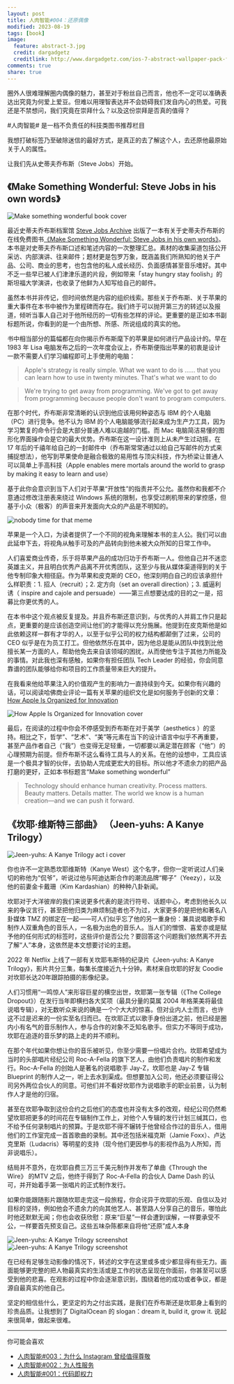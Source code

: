 ```yaml
---
layout: post
title: 人肉智能#004：还原偶像
modified: 2023-08-19
tags: [book]
image:
  feature: abstract-3.jpg
  credit: dargadgetz
  creditlink: http://www.dargadgetz.com/ios-7-abstract-wallpaper-pack-for-iphone-5-and-ipod-touch-retina/
comments: true
share: true
---
```



圈外人很难理解圈内偶像的魅力，甚至对于粉丝自己而言，他也不一定可以准确表达出究竟为何爱上爱豆。但难以用理智表达并不会妨碍我们发自内心的热爱。可我还是不禁想问，我们究竟在崇拜什么？以及这份崇拜是否真的值得？

#人肉智能# 是一档不负责任的科技类图书推荐栏目

我想打破标签乃至破除迷信的最好方式，是真正的去了解这个人，去还原他最原始关于人的属性。

让我们先从史蒂夫乔布斯（Steve Jobs）开始。

## 《Make Something Wonderful: Steve Jobs in his own words》

![Make something wonderful book cover](../images/026_inside-idol/make-something-wonderful-cover.png)

最近史蒂夫乔布斯档案馆 [Steve Jobs Archive](https://stevejobsarchive.com) 出版了一本有关于史蒂夫乔布斯的在线免费图书[《Make Something Wonderful: Steve Jobs in his own words》](https://book.stevejobsarchive.com/)。本书是对史蒂夫乔布斯口述和笔述内容的一次整理汇总。素材的收集渠道包括公开采访、内部演讲、往来邮件；题材更是包罗万象，既涵盖我们所熟知的他关于产品、公司、商业的思考，也包含他的私人成长经历、负面感情甚至音乐嗜好。其中不乏一些早已被人们津津乐道的片段，例如带来「stay hungry stay foolish」的斯坦福大学演讲，也收录了他鲜为人知写给自己的邮件。

虽然本书并非传记，但时间依然是内容的组织线索。那些关于乔布斯、关于苹果的重大事件在本书中被作为里程碑而存在。我们终于可以抛开第三方的转述以及报道，倾听当事人自己对于他所经历的一切有些怎样的评论。更重要的是正如本书副标题所说，你看到的是一个由所想、所感、所说组成的真实的他。

书中相当部分的篇幅都在向你揭示乔布斯麾下的苹果是如何进行产品设计的。早在 1983 年 Lisa 电脑发布之后的一次年度会议上，乔布斯便指出苹果的初衷是设计一款不需要人们学习编程即可上手使用的电脑：

> Apple's strategy is really simple. What we want to do is …… that you can learn how to use in twenty minutes. That's what we want to do

> We're trying to get away from programming. We've got to get away from programming because people don't want to program computers.

在那个时代，乔布斯非常清晰的认识到他应该用何种姿态与 IBM 的个人电脑（PC）进行竞争。他不认为 IBM 的个人电脑能够流行起来成为生产力工具，因为学习繁复的命令行会是大部分普通人难以逾越的门槛。而 Mac 电脑简洁易懂的图形化界面操作会是它的最大优势。乔布斯在这一设计准则上从未产生过动摇，在 17 年后的千禧年给自己的一封邮件中（乔布斯常常通过以给自己写邮件的方式来捕捉想法），他写到苹果使命是融合极致的易用性与顶尖科技，作为桥梁让普通人可以简单上手高科技（Apple enables mere mortals around the world to grasp by making it easy to learn and use）

基于此你会意识到当下人们对于苹果“开放性”的指责并不公允。虽然你和我都不介意通过修改注册表来绕过 Windows 系统的限制，也享受过刷机带来的掌控感，但基于小众（极客）的声音来开发面向大众的产品是不明知的。

![nobody time for that meme](../images/026_inside-idol/nobody-get-time.jpg)

苹果是一个入口，为读者提供了一个不同的视角来理解本书的主人公。我们可以由此延申下去，将视角从触手可及的产品转向到他未被大众所知的日常工作中。

人们喜爱商业传奇，乐于将苹果产品的成功归功于乔布斯一人。但他自己并不迷恋英雄主义，并且明白优秀产品离不开优秀团队，这至少与我从媒体渠道得到的关于他专制印象大相径庭。作为苹果和皮克斯的 CEO，他深刻明白自己的应该承担什么样职责：1. 招人（recruit）；2. 定方向（set an overall direction）；3. 威逼利诱（ inspire and cajole and persuade）——第三点想要达成的目的之一是，招募比你更优秀的人。

在本书中这个观点被反复提及。并且乔布斯还意识到，与优秀的人并肩工作只是起点，更重要的是应该创造空间让他们的才能得以充分施展。他提到在皮克斯他是如此依赖这样一群有才华的人，以至于似乎公司的权力结构都颠倒了过来，公司的 CEO 似乎是在为员工打工。但他依然乐在其中，因为他总是能从团队中找到比他擅长某一方面的人，帮助他免去来自该领域的困扰，从而使他专注于其他力所能及的事情。对此我也深有感触，如果你有担任团队 Tech Leader 的经验，你会同意靠谱的团队能够给你和项目的工作质量带来巨大的提升。

在我看来他给苹果注入的价值观产生的影响力一直持续到今天。如果你有兴趣的话，可以阅读哈佛商业评论一篇有关苹果的组织文化是如何服务于创新的文章：[How Apple Is Organized for Innovation](https://hbr.org/2020/11/how-apple-is-organized-for-innovation)

![How Apple Is Organized for Innovation cover](../images/026_inside-idol/apple-innovation-cover.jpeg)

最后，在阅读的过程中你会不停感受到乔布斯在对于美学（aesthetics ）的坚持。相比之下，哲学”、“艺术”、“美”等元素在当下的设计语言中似乎不再重要，甚至产品作者自己（“我”）也变得无足轻重，一切都要以满足潜在顾客（“他”）的心理预期为前提。但乔布斯不这么看待工具与人的关系。在他的设想中，工具应该是一个极具才智的伙伴，去协助人完成更宏大的目标。所以他才不遗余力的把产品打磨的更好，正如本书标题言“Make something wonderful”

> Technology should enhance human creativity. Process matters. Beauty matters. Details matter. The world we know is a human creation—and we can push it forward.

## 《坎耶·维斯特三部曲》 （Jeen-yuhs: A Kanye Trilogy）

![Jeen-yuhs: A Kanye Trilogy act i cover](../images/026_inside-idol/kanye-trilogy-act1-cover.png)

你也许不一定熟悉坎耶维斯特（Kanye West）这个名字，但你一定听说过人们亲切的称他为“侃爷”，听说过他与阿迪达斯合作的潮流品牌“椰子”（Yeezy），以及他的前妻金卡戴珊（Kim Kardashian）的种种八卦新闻。

坎耶对于大洋彼岸的我们来说更多代表的是流行符号、话题中心，考虑到他长久以来的争议言行，甚至把他归类为麻烦制造者也不为过，大家更多的是把他和著名八卦媒体 TMZ 的绑定在一起——可人们似乎忘了他的另一重身份：兼具说唱歌手和制作人双重角色的音乐人，一名极为出色的音乐人。当人们的憎恨、喜爱亦或是赋予他的任何形式的标签时，这些评价是否公允？要回答这个问题我们依然离不开去了解“人”本身，这依然是本文想要讨论的主题。

2022 年 Netflix 上线了一部有关坎耶韦斯特的纪录片《Jeen-yuhs: A Kanye Trilogy》，影片共分三集，每集长度接近九十分钟。素材来自坎耶的好友 Coodie 对坎耶长达20年跟踪拍摄的影像纪录。

人们习惯用“一鸣惊人”来形容巨星的横空出世，坎耶第一张专辑（《The College Dropout》）在发行当年即横扫各大奖项（最具分量的莫属 2004 年格莱美将最佳说唱专辑），对无数听众来说的确是一个个大大的惊喜。但对业内人士而言，也许这不过是迟来的一份实至名归而已。在坎耶正式以歌手身份出道之前，他已经是圈内小有名气的音乐制作人，参与合作的对象不乏知名歌手。但实力不等同于成功，坎耶在追逐的音乐梦的路上走的并不顺利。

在那个年代如果你想让你的音乐被听见，你至少需要一份唱片合约。坎耶希望成为当时的头部唱片经纪公司 Roc-A-Fella 的旗下艺人，由他们负责唱片的制作和发行。Roc-A-Fella 的创始人是著名的说唱歌手 Jay-Z，坎耶也是 Jay-Z 专辑 Blueprint 的制作人之一，听上去水到渠成。但想要加入公司，他还必须要征得公司另外两位合伙人的同意。可他们并不看好坎耶作为说唱歌手的职业前景，认为制作人才是他的归宿。

甚至在坎耶争取到这份合约之后他们的态度也并没有太多的改观，经纪公司仍然希望坎耶把更多的时间花在专辑制作工作上，对他个人专辑的发行计划三缄其口，也不给予任何录制唱片的预算。于是坎耶不得不辗转于他曾经合作过的音乐人，借用他们的工作室完成一首首歌曲的录制。其中还包括米福克斯（Jamie Foxx）、卢达克里斯（Ludacris）等明星的支持（现今他们更因参与的影视作品为人所知，而非说唱乐）。

结局并不意外，在坎耶自费三万三千美元制作并发布了单曲《Through the Wire》 的MTV 之后，他终于得到了 Roc-A-Fella 的合伙人 Dame Dash 的认可，并开始着手第一张唱片的正式制作发行。

如果你能跟随影片跟随坎耶走完这一段旅程，你会诧异于坎耶的乐观、自信以及对目标的坚持，例如他会不遗余力的向其他艺人、甚至路人分享自己的音乐，哪怕此时他还默默无闻；你也会收获欣慰：原来“巨星”一样会遭到误解，一样要承受不公，一样要首先预支自己。这些五味杂陈都来自将他“还原”成人本身


![Jeen-yuhs: A Kanye Trilogy screenshot](../images/026_inside-idol/believe-yourself-01.png)
![Jeen-yuhs: A Kanye Trilogy screenshot](../images/026_inside-idol/believe-yourself-02.png)


在已经有足够生动影像的情况下，转述的文字在这里或多或少都显得有些无力。画面能够更完整的把人物最真实的生活或是工作的状态呈现在你面前，你甚至可以感受到他的悲喜。在观影的过程中你会逐渐意识到，围绕着他的成功或者争议，都是源自最真实的他自己。

坚定的相信些什么，更坚定的为之付出实践，是我们在乔布斯还是坎耶身上看到的珍贵品质。让我想到了 DigitalOcean 的 slogan：dream it, build it, grow it. 说起来很简单，做起来很难。

---

你可能会喜欢

- [人肉智能#003：为什么 Instagram 曾经值得尊敬](https://www.v2think.com/respect-instagram-for-once)
- [人肉智能#002：为人性服务](https://www.v2think.com/recommend-addiction-by-design)
- [人肉智能#001：代码即权力](https://www.v2think.com/recommend-future-politics)